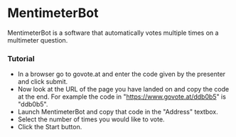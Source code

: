 # MentimeterBot

MentimeterBot is a software that automatically votes multiple times on a multimeter question.

### Tutorial

 - In a browser go to govote.at and enter the code given by the presenter and click submit.
 - Now look at the URL of the page you have landed on and copy the code at the end. For example the code in "https://www.govote.at/ddb0b5" is "ddb0b5".
 - Launch MentimeterBot and copy that code in the "Address" textbox.
 - Select the number of times you would like to vote.
 - Click the Start button.